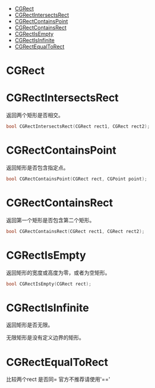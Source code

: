 <!-- TOC -->

- [CGRect](#cgrect)
- [CGRectIntersectsRect](#cgrectintersectsrect)
- [CGRectContainsPoint](#cgrectcontainspoint)
- [CGRectContainsRect](#cgrectcontainsrect)
- [CGRectIsEmpty](#cgrectisempty)
- [CGRectIsInfinite](#cgrectisinfinite)
- [CGRectEqualToRect](#cgrectequaltorect)

<!-- /TOC -->

# CGRect

# CGRectIntersectsRect

返回两个矩形是否相交。

```c++
bool CGRectIntersectsRect(CGRect rect1, CGRect rect2);
```

# CGRectContainsPoint

返回矩形是否包含指定点。

```c++
bool CGRectContainsPoint(CGRect rect, CGPoint point);
```

# CGRectContainsRect

返回第一个矩形是否包含第二个矩形。

```c++
bool CGRectContainsRect(CGRect rect1, CGRect rect2);
```

# CGRectIsEmpty

返回矩形的宽度或高度为零，或者为空矩形。

```c++
bool CGRectIsEmpty(CGRect rect);
```

# CGRectIsInfinite

返回矩形是否无限。

无限矩形是没有定义边界的矩形。

# CGRectEqualToRect

比较两个rect 是否同=
官方不推荐请使用'=='